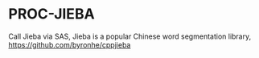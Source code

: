 # PROC-JIEBA
Call Jieba via SAS, Jieba is a popular Chinese word segmentation library, https://github.com/byronhe/cppjieba
